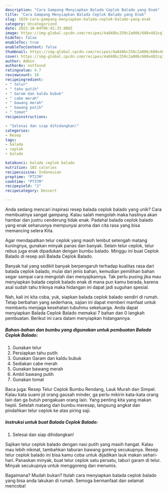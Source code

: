```yaml
---
description: "Cara Gampang Menyiapkan Balada Ceplok Balado yang Enak"
title: "Cara Gampang Menyiapkan Balada Ceplok Balado yang Enak"
slug: 1029-cara-gampang-menyiapkan-balada-ceplok-balado-yang-enak
category: Uncategorized
date: 2022-10-04T06:41:33.808Z
image: https://img-global.cpcdn.com/recipes/4a848bc250c2a006/680x482cq70/balada-ceplok-balado-foto-resep-utama.jpg
hideToc: false
enableToc: true
enableTocContent: false
thumbnail: https://img-global.cpcdn.com/recipes/4a848bc250c2a006/680x482cq70/balada-ceplok-balado-foto-resep-utama.jpg
cover: https://img-global.cpcdn.com/recipes/4a848bc250c2a006/680x482cq70/balada-ceplok-balado-foto-resep-utama.jpg
author: Admin
authorAv: notfound
ratingvalue: 4.7
reviewcount: 10
recipeingredient:
- " telur"
- " tahu putih"
- " Garam dan kaldu bubuk"
- " cabe merah"
- " bawang merah"
- " bawang putih"
- " tomat"
recipeinstructions:

- "Selesai dan siap dihidangkan!"
categories:
- Resep
tags:
- balada
- ceplok
- balado

katakunci: balada ceplok balado 
nutrition: 103 calories
recipecuisine: Indonesian
preptime: "PT27M"
cooktime: "PT37M"
recipeyield: "2"
recipecategory: Dessert

---
```





Anda sedang mencari inspirasi resep balada ceplok balado yang unik? Cara membuatnya sangat gampang. Kalau salah mengolah maka hasilnya akan hambar dan justru cenderung tidak enak. Padahal balada ceplok balado yang enak seharusnya mempunyai aroma dan cita rasa yang bisa memancing selera Kita.





Agar mendapatkan telur ceplok yang masih lembut setengah matang kuningnya, gunakan minyak panas dan banyak. Selain telur ceplok, telur rebus juga enak dipadukan dengan bumbu balado. Minggu ini buat Ceplok Balado di resep asli Balada Ceplok Balado.

Banyak hal yang sedikit banyak berpengaruh terhadap kualitas rasa dari balada ceplok balado, mulai dari jenis bahan, kemudian pemilihan bahan segar sampai cara mengolah dan menyajikannya. Tak perlu pusing jika mau menyiapkan balada ceplok balado enak di mana pun kamu berada, karena asal sudah tahu triknya maka hidangan ini dapat jadi suguhan spesial.






Nah, kali ini kita coba, yuk, siapkan balada ceplok balado sendiri di rumah. Tetap berbahan yang sederhana, sajian ini dapat memberi manfaat untuk membantu menjaga kesehatan tubuhmu sekeluarga. Anda dapat menyiapkan Balada Ceplok Balado memakai 7 bahan dan 0 langkah pembuatan. Berikut ini cara dalam menyiapkan hidangannya.

<!--inarticleads1-->

##### Bahan-bahan dan bumbu yang digunakan untuk pembuatan Balada Ceplok Balado:

1. Gunakan  telur
1. Persiapkan  tahu putih
1. Gunakan  Garam dan kaldu bubuk
1. Sediakan  cabe merah
1. Gunakan  bawang merah
1. Ambil  bawang putih
1. Gunakan  tomat


Baca juga: Resep Telur Ceplok Bumbu Rendang, Lauk Murah dan Simpel. Kalau kata suami jd orang gausah minder, ga perlu mikirin kata-kata orang lain dan ga butuh pengakuan orang lain. Yang penting kita yang makan hepiii. Setelah matang dan bumbu meresap, langsung angkat dan pindahkan telur ceplok ke atas piring saji. 

<!--inarticleads2-->

##### Instruksi untuk buat Balada Ceplok Balado:


1. Selesai dan siap dihidangkan!

Sajikan telur ceplok balado dengan nasi putih yang masih hangat. Kalau mau lebih nikmat, tambahkan taburan bawang goreng secukupnya. Resep telur ceplok balado ini bisa kamu coba untuk dijadikan lauk makan sehari-hari. Panaskan minyak, buat telur ceplok satu persatu, taburi garam di telur. Minyak secukupnya untuk menggoreng dan menumis. 

Bagaimana? Mudah bukan? Itulah cara menyiapkan balada ceplok balado yang bisa anda lakukan di rumah. Semoga bermanfaat dan selamat mencoba!
